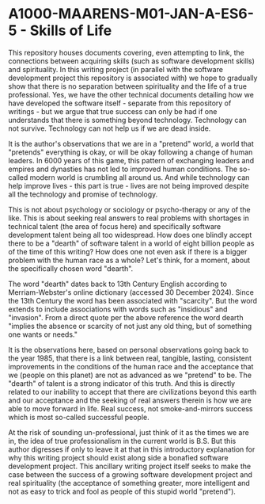 # A1000-MAARENS-M01-JAN-A-ES6-5 - Skills of Life

This repository houses documents covering, even attempting to link, the connections between acquiring skills (such as software development skills) and spirituality. In this writing project (in parallel with the software development project this repository is associated with) we hope to gradually show that there is no separation between spirituality and the life of a true professional. Yes, we have the other technical documents detailing how we have developed the software itself - separate from this repository of writings - but we argue that true success can only be had if one understands that there is something beyond technology. Technology can not survive. Technology can not help us if we are dead inside.

It is the author's observations that we are in a "pretend" world, a world that "pretends" everything is okay, or will be okay following a change of human leaders. In 6000 years of this game, this pattern of exchanging leaders and empires and dynasties has not led to improved human conditions. The so-called modern world is crumbling all around us. And while technology can help improve lives - this part is true - lives are not being improved despite all the technology and promise of technology. 

This is not about psychology or sociology or psycho-therapy or any of the like. This is about seeking real answers to real problems with shortages in technical talent (the area of focus here) and specifically software development talent being all too widespread. How does one blindly accept there to be a "dearth" of software talent in a world of eight billion people as of the time of this writing? How does one not even ask if there is a bigger problem with the human race as a whole? Let's think, for a moment, about the specifically chosen word "dearth".

The word "dearth" dates back to 13th Century English according to Merriam-Webster's online dictionary (accessed 30 December 2024). Since the 13th Century the word has been associated with "scarcity". But the word extends to include associations with words such as "insidious" and "invasion". From a direct quote per the above reference the word dearth "implies the absence or scarcity of not just any old thing, but of something one wants or needs."

It is the observations here, based on personal observations going back to the year 1985, that there is a link between real, tangible, lasting, consistent improvements in the conditions of the human race and the acceptance that we (people on this planet) are not as advanced as we "pretend" to be. The "dearth" of talent is a strong indicator of this truth. And this is directly related to our inability to accept that there are civilizations beyond this earth and our acceptance and the seeking of real answers therein is how we are able to move forward in life. Real success, not smoke-and-mirrors success which is most so-called successful people.

At the risk of sounding un-professional, just think of it as the times we are in, the idea of true professionalism in the current world is B.S. But this author digresses if only to leave it at that in this introductory explanation for why this writing project should exist along side a bonafied software development project. This ancillary writing project itself seeks to make the case between the success of a growing software development project and real spirituality (the acceptance of something greater, more intelligent and not as easy to trick and fool as people of this stupid world "pretend").

